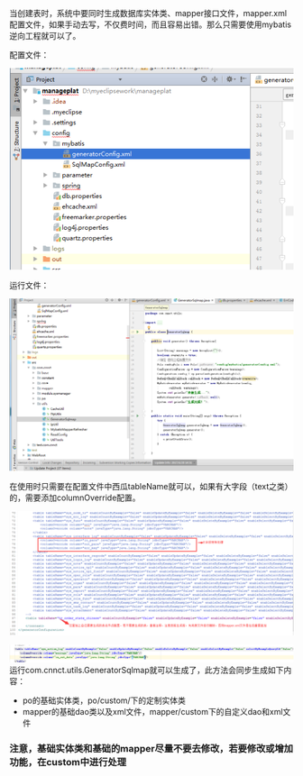 当创建表时，系统中要同时生成数据库实体类、mapper接口文件，mapper.xml配置文件，如果手动去写，不仅费时间，而且容易出错。那么只需要使用mybatis逆向工程就可以了。

配置文件：

![](/assets/generatorc1.png)

运行文件：

![](/assets/GeneratorSqlmap.png)

在使用时只需要在配置文件中西瓜tableName就可以，如果有大字段（text之类）的，需要添加columnOverride配置。

![](/assets/generator.png)

![](/assets/generatortable.png)运行com.cnnct.utils.GeneratorSqlmap就可以生成了，此方法会同步生成如下内容：

* po的基础实体类，po/custom/下的定制实体类
* mapper的基础dao类以及xml文件，mapper/custom下的自定义dao和xml文件

### 注意，基础实体类和基础的mapper尽量不要去修改，若要修改或增加功能，在custom中进行处理




